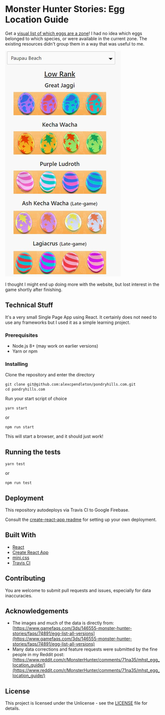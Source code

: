 # Monster Hunter Stories: Egg Location Guide
Get a [visual list of which eggs are a zone](https://www.pondryhills.com/Eggs)! I had no idea which eggs belonged to which species, or were available in the current zone. The existing resources didn't group them in a way that was useful to me. 

![Screenshot of App](./readme-screenshot.jpg)

I thought I might end up doing more with the website, but lost interest in the game shortly after finishing.

## Technical Stuff

It's a very small Single Page App using React. It certainly does not need to use any frameworks but I used it as a simple learning project.

### Prerequisites

- Node.js 8+ (may work on earlier versions)
- Yarn or npm

### Installing
Clone the repository and enter the directory
```
git clone git@github.com:alexcpendleton/pondryhills.com.git
cd pondryhills.com
```
Run your start script of choice
```
yarn start
```
or
```
npm run start
```

This will start a browser, and it should just work!

## Running the tests

```
yarn test
```
or
```
npm run test
```

## Deployment

This repository autodeploys via Travis CI to Google Firebase.

Consult the [create-react-app readme](https://github.com/facebookincubator/create-react-app) for setting up your own deployment. 

## Built With

* [React](https://reactjs.org/)
* [Create React App](https://github.com/facebookincubator/create-react-app)
* [mini.css](http://minicss.org/)
* [Travis CI](https://travis-ci.org/)

## Contributing

You are welcome to submit pull requests and issues, especially for data inaccuracies. 

## Acknowledgements
* The images and much of the data is directly from: [https://www.gamefaqs.com/3ds/146555-monster-hunter-stories/faqs/74891/egg-list-all-versions](https://www.gamefaqs.com/3ds/146555-monster-hunter-stories/faqs/74891/egg-list-all-versions)
* Many data corrections and feature requests were submitted by the fine people in my Reddit post: [https://www.reddit.com/r/MonsterHunter/comments/71na35/mhst_egg_location_guide/](https://www.reddit.com/r/MonsterHunter/comments/71na35/mhst_egg_location_guide/)

## License

This project is licensed under the Unlicense - see the [LICENSE](LICENSE) file for details.
